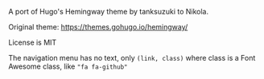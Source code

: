 A port of Hugo's Hemingway theme by tanksuzuki to Nikola.

Original theme: https://themes.gohugo.io/hemingway/

License is MIT

The navigation menu has no text, only ``(link, class)`` where class
is a Font Awesome class, like ``"fa fa-github"``
